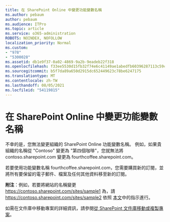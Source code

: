 ```yaml
---
title: 在 SharePoint Online 中變更功能變數名稱
ms.author: pebaum
author: pebaum
ms.audience: ITPro
ms.topic: article
ms.service: o365-administration
ROBOTS: NOINDEX, NOFOLLOW
localization_priority: Normal
ms.custom:
- "978"
- "5300028"
ms.assetid: db1e9f37-0a02-4869-9a2b-9eadeb22f318
ms.openlocfilehash: f33ee5530d15fb32f74e6c41149ae1abedfb60396287113c59c6b4dc3af24017
ms.sourcegitcommit: b5f7da89a650d2915dc652449623c78be6247175
ms.translationtype: MT
ms.contentlocale: zh-TW
ms.lasthandoff: 08/05/2021
ms.locfileid: "54119815"
---
```

# <a name="change-domain-name-in-sharepoint-online"></a>在 SharePoint Online 中變更功能變數名稱

不幸的是，您無法變更組織的 SharePoint Online 功能變數名稱。 例如，如果貴組織的名稱從 "Contoso" 變更為 "第四個咖啡"，您就無法將 contoso.sharepoint.com 變更為 fourthcoffee.sharepoint.com。
  
若要使用功能變數名稱 fourthcoffee.sharepoint.com，您需要購買新的訂閱，並將所有要保留的電子郵件、檔案及任何其他資料移至新的訂閱。
  
 **附注**：例如，若要將網站的名稱變更 https://contoso.sharepoint.com/sites/sample1 為，請 https://contoso.sharepoint.com/sites/sample2 依照 [本文](https://docs.microsoft.com/sharepoint/change-site-address)中的指示進行。 
  
如需在文件庫中移動專案的詳細資訊，請參閱[從 SharePoint 文件庫移動或複製專案](https://go.microsoft.com/fwlink/?linkid=2025831)。
  